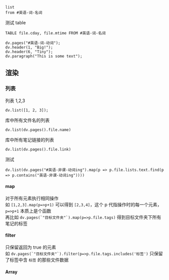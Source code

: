 
```dataview
list 
from #英语-词-名词 
```

测试 table

```dataview
TABLE file.cday, file.mtime FROM #英语-词-名词 
```

```dataviewjs
dv.pages("#英语-词-动词");
dv.header(1, "Big!");
dv.header(6, "Tiny");
dv.paragraph("This is some text");
```

## 渲染

### 列表

列表 1,2,3

```dataviewjs
dv.list([1, 2, 3]);
```

库中所有文件名的列表

```dataviewjs
dv.list(dv.pages().file.name)
```

库中所有笔记链接的列表

```dataviewjs
dv.list(dv.pages().file.link)
```

测试

```dataviewjs
dv.list(dv.pages("#英语-非谓-动词ing").map(p => p.file.lists.text.find(p => p.contains("英语-非谓-动词ing"))))
```

#### map

对于所有元素执行相同操作  
如 `[1,2,3].map(p=>p+1)` 可以得到 `[2,3,4]`，这个 p 代指操作时的每一个元素，`p=>p+1` 本质上是个函数  
再比如 ``dv.pages(`"目标文件夹"`).map(p=>p.file.tags)`` 得到目标文件夹下所有笔记的标签

#### [](https://forum-zh.obsidian.md/t/topic/6627#filter-4)filter

只保留返回为 true 的元素  
如 ``dv.pages(`"目标文件夹"`).filter(p=>p.file.tags.includes('标签')`` 只保留了标签中含 `标签` 的那些文件数据

#### [](https://forum-zh.obsidian.md/t/topic/6627#array-5)Array